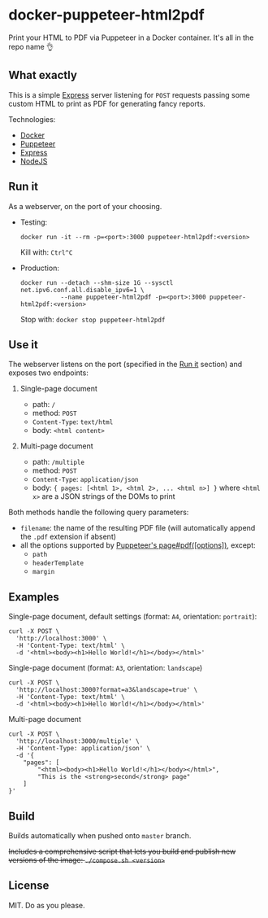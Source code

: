 # docker-puppeteer-html2pdf

Print your HTML to PDF via Puppeteer in a Docker container. It's all in the repo name 👌

## What exactly

This is a simple [Express](https://expressjs.com/) server listening for `POST` requests passing some custom HTML to print as PDF for generating fancy reports.

Technologies:

- [Docker](https://www.docker.com/)
- [Puppeteer](https://github.com/GoogleChrome/puppeteer)
- [Express](https://expressjs.com/)
- [NodeJS](https://nodejs.org/en/)

## Run it

As a webserver, on the port of your choosing.

- Testing:

      docker run -it --rm -p=<port>:3000 puppeteer-html2pdf:<version>

  Kill with: `Ctrl^C`

- Production:

      docker run --detach --shm-size 1G --sysctl net.ipv6.conf.all.disable_ipv6=1 \
                 --name puppeteer-html2pdf -p=<port>:3000 puppeteer-html2pdf:<version>

  Stop with: `docker stop puppeteer-html2pdf`

## Use it

The webserver listens on the port (specified in the [Run it](#run-it) section) and exposes two endpoints:

1. Single-page document

   - path: `/`
   - method: `POST`
   - `Content-Type`: `text/html`
   - body: `<html content>`

2. Multi-page document

   - path: `/multiple`
   - method: `POST`
   - `Content-Type`: `application/json`
   - body: `{ pages: [<html 1>, <html 2>, ... <html n>] }` where `<html x>` are a JSON strings of the DOMs to print

Both methods handle the following query parameters:

- `filename`: the name of the resulting PDF file (will automatically append the `.pdf` extension if absent)
- all the options supported by [Puppeteer's page#pdf(\[options\])](https://github.com/GoogleChrome/puppeteer/blob/v1.14.0/docs/api.md#pagepdfoptions), except:
  - `path`
  - `headerTemplate`
  - `margin`

## Examples

Single-page document, default settings (format: `A4`, orientation: `portrait`):

    curl -X POST \
      'http://localhost:3000' \
      -H 'Content-Type: text/html' \
      -d '<html><body><h1>Hello World!</h1></body></html>'

Single-page document (format: `A3`, orientation: `landscape`)

    curl -X POST \
      'http://localhost:3000?format=a3&landscape=true' \
      -H 'Content-Type: text/html' \
      -d '<html><body><h1>Hello World!</h1></body></html>'

Multi-page document

    curl -X POST \
      'http://localhost:3000/multiple' \
      -H 'Content-Type: application/json' \
      -d '{
        "pages": [
            "<html><body><h1>Hello World!</h1></body></html>",
            "This is the <strong>second</strong> page"
        ]
    }'

## Build

Builds automatically when pushed onto `master` branch.

~~Includes a comprehensive script that lets you build and publish new versions of the image: `./compose.sh <version>`~~

## License

MIT. Do as you please.

